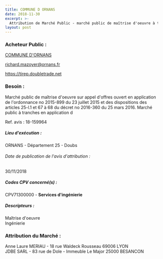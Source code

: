 ```yaml
---
title: COMMUNE D ORNANS
date: 2018-11-30
excerpt: >-
  Attribution de Marché Public - marché public de maîtrise d'oeuvre à tranches pour le réaménagement des espaces publics
layout: post
---
```


### Acheteur Public : 
<a href="/acheteur-32/siren-200055903"> COMMUNE D'ORNANS</a><br/>



richard.mazoyer@ornans.fr


https://tirep.doubletrade.net
### Besoin :

Marché public de maîtrise d'oeuvre sur appel d'offres ouvert en application de l'ordonnance no 2015-899 du 23 juillet 2015 et des dispositions des articles 25-l.1 et 67 à 68 du décret no 2016-360 du 25 mars 2016. Marché public à tranches en application d

Ref. avis : 18-159964


##### Lieu d'exécution :

ORNANS - Département 25 - Doubs

###### Date de publication de l'avis d'attribution : 
30/11/2018

##### Codes CPV concerné(s) :
CPV71300000 - **Services d'ingénierie** <br/>

##### Descripteurs :
Maîtrise d'oeuvre <br/>
Ingénierie <br/>

### Attribution du Marché :
Anne Laure MERIAU - 18 rue Waldeck Rousseau 69006 LYON <br/>
JDBE SARL - 83 rue de Dole - Immeuble Le Major 25000 BESANCON <br/>
